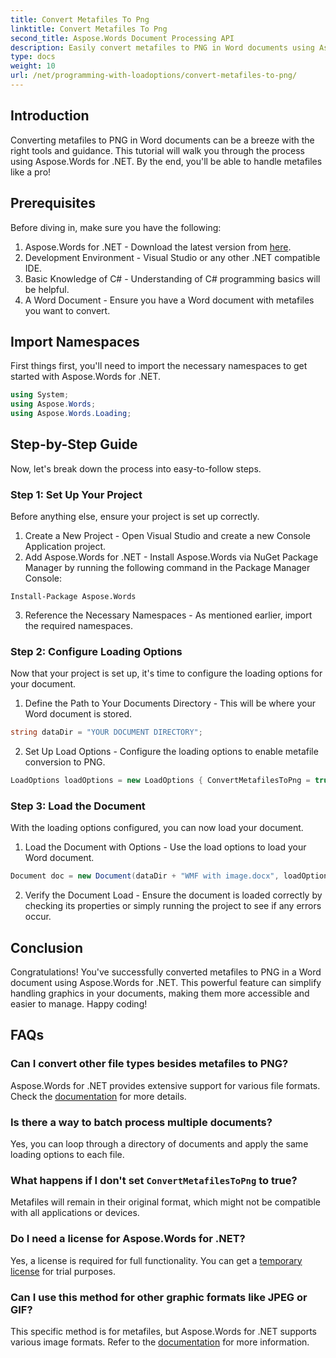 ```yaml
---
title: Convert Metafiles To Png
linktitle: Convert Metafiles To Png
second_title: Aspose.Words Document Processing API
description: Easily convert metafiles to PNG in Word documents using Aspose.Words for .NET with this step-by-step tutorial. Simplify your document management.
type: docs
weight: 10
url: /net/programming-with-loadoptions/convert-metafiles-to-png/
---
```

## Introduction

Converting metafiles to PNG in Word documents can be a breeze with the right tools and guidance. This tutorial will walk you through the process using Aspose.Words for .NET. By the end, you'll be able to handle metafiles like a pro!

## Prerequisites

Before diving in, make sure you have the following:

1. Aspose.Words for .NET - Download the latest version from [here](https://releases.aspose.com/words/net/).
2. Development Environment - Visual Studio or any other .NET compatible IDE.
3. Basic Knowledge of C# - Understanding of C# programming basics will be helpful.
4. A Word Document - Ensure you have a Word document with metafiles you want to convert.

## Import Namespaces

First things first, you'll need to import the necessary namespaces to get started with Aspose.Words for .NET.

```csharp
using System;
using Aspose.Words;
using Aspose.Words.Loading;
```

## Step-by-Step Guide

Now, let's break down the process into easy-to-follow steps.

### Step 1: Set Up Your Project

Before anything else, ensure your project is set up correctly.

1. Create a New Project - Open Visual Studio and create a new Console Application project.
2. Add Aspose.Words for .NET - Install Aspose.Words via NuGet Package Manager by running the following command in the Package Manager Console:

```shell
Install-Package Aspose.Words
```

3. Reference the Necessary Namespaces - As mentioned earlier, import the required namespaces.

### Step 2: Configure Loading Options

Now that your project is set up, it's time to configure the loading options for your document.

1. Define the Path to Your Documents Directory - This will be where your Word document is stored.

```csharp
string dataDir = "YOUR DOCUMENT DIRECTORY";
```

2. Set Up Load Options - Configure the loading options to enable metafile conversion to PNG.

```csharp
LoadOptions loadOptions = new LoadOptions { ConvertMetafilesToPng = true };
```

### Step 3: Load the Document

With the loading options configured, you can now load your document.

1. Load the Document with Options - Use the load options to load your Word document.

```csharp
Document doc = new Document(dataDir + "WMF with image.docx", loadOptions);
```

2. Verify the Document Load - Ensure the document is loaded correctly by checking its properties or simply running the project to see if any errors occur.

## Conclusion

Congratulations! You've successfully converted metafiles to PNG in a Word document using Aspose.Words for .NET. This powerful feature can simplify handling graphics in your documents, making them more accessible and easier to manage. Happy coding!

## FAQs

### Can I convert other file types besides metafiles to PNG?
Aspose.Words for .NET provides extensive support for various file formats. Check the [documentation](https://reference.aspose.com/words/net/) for more details.

### Is there a way to batch process multiple documents?
Yes, you can loop through a directory of documents and apply the same loading options to each file.

### What happens if I don't set `ConvertMetafilesToPng` to true?
Metafiles will remain in their original format, which might not be compatible with all applications or devices.

### Do I need a license for Aspose.Words for .NET?
Yes, a license is required for full functionality. You can get a [temporary license](https://purchase.aspose.com/temporary-license/) for trial purposes.

### Can I use this method for other graphic formats like JPEG or GIF?
This specific method is for metafiles, but Aspose.Words for .NET supports various image formats. Refer to the [documentation](https://reference.aspose.com/words/net/) for more information.

